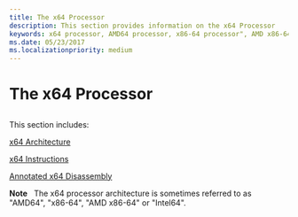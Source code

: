 ```yaml
---
title: The x64 Processor
description: This section provides information on the x64 Processor
keywords: x64 processor, AMD64 processor, x86-64 processor", AMD x86-64 processor
ms.date: 05/23/2017
ms.localizationpriority: medium
---
```


# The x64 Processor


## <span id="ddk_the_x64_processor_dbg"></span><span id="DDK_THE_X64_PROCESSOR_DBG"></span>


This section includes:

[x64 Architecture](x64-architecture.md)

[x64 Instructions](x64-instructions.md)

[Annotated x64 Disassembly](annotated-x64-disassembly.md)

**Note**   The x64 processor architecture is sometimes referred to as "AMD64", "x86-64", "AMD x86-64" or "Intel64".

 

 

 





